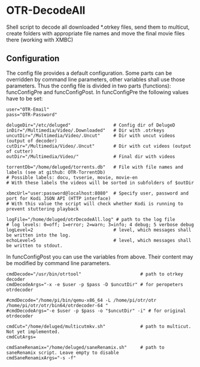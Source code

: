 OTR-DecodeAll
=============

Shell script to decode all downloaded *.otrkey files, send them to multicut, create folders with appropriate file names and move the final movie files there (working with XMBC)


Configuration
-------------

The config file provides a default configuration. Some parts can be overridden by command line parameters, other variables shall use those parameters. Thus the config file is divided in two parts (functions): funcConfigPre and funcConfigPost.
In funcConfigPre the following values have to be set:

    user="OTR-Email"
    pass="OTR-Password"
  
    delugeDir="/etc/deluged"                # Config dir of DelugeD
    inDir="/Multimedia/Video/.Downloaded"   # Dir with .otrkeys
    uncutDir="/Multimedia/Video/.Uncut"     # Dir with uncut videos (output of decoder)
    cutDir="/Multimedia/Video/.Uncut"       # Dir with cut videos (output of cutter)
    outDir="/Multimedia/Video/"             # Final dir with videos
  
    torrentDb="/home/deluged/torrents.db"   # File with file names and labels (see at github: OTR-TorrentDb)
    # Possible labels: docu, tvserie, movie, movie-en
    # With these labels the videos will be sorted in subfolders of $outDir
  
    xbmcUrl="user:password@localhost:8080"  # Specify user, password and port for Kodi JSON API (HTTP interface)
    # With this value the script will check whether Kodi is running to prevent stuttering playback
  
    logFile="/home/deluged/otrDecodeAll.log" # path to the log file
    # log levels: 0=off; 1=error; 2=warn; 3=info; 4 debug; 5 verbose debug
    logLevel=2                              # level, which messages shall be written into the log.
    echoLevel=5                             # level, which messages shall be written to stdout.

In funcConfigPost you can use the variables from above. Their content may be modified by command line parameters.

    cmdDecode="/usr/bin/otrtool"                      # path to otrkey decoder
    cmdDecodeArgs="-x -e $user -p $pass -D $uncutDir" # for peropeters otrdecoder

    #cmdDecode="/home/pi/bin/qemu-x86_64 -L /home/pi/otr/otr /home/pi/otr/otr/bin64/otrdecoder-64 "
    #cmdDecodeArgs="-e $user -p $pass -o "$uncutDir" -i" # for original otrdecoder

    cmdCut="/home/deluged/multicutmkv.sh"             # path to multicut. Not yet implemented.
    cmdCutArgs=

    cmdSaneRenamix="/home/deluged/saneRenamix.sh"     # path to saneRenamix script. Leave empty to disable
    cmdSaneRenamixArgs="-s -f"
